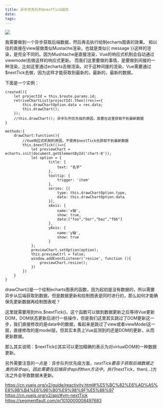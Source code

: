 ```yaml
---
title: 异步优先队列$nextTick踩坑
date: 
tags: 
---
```


![](https://upload-images.jianshu.io/upload_images/2976869-382e7370c7cd6b29.png?imageMogr2/auto-orient/strip%7CimageView2/2/w/512)

我需要做到一个异步获取后端数据，然后再去执行绘制echarts图表的效果。
和以往的直接在view层做类似Mustache渲染，也就是类似{{ message }}这样的渲染，是完全不同的。因为Mushtache是直接渲染，Vue的响应式机制会自动通过viewmodel去做这样的响应式更新。
而我们这里要做的事情，是要做到间接的一种渲染，比如这里通过echarts去做渲染。对于这种间接的渲染，Vue需要通过$nextTick去做，因为这样才能获取到最新的，最新的，最新的数据。

下面是一个实例：

```
created(){
    let projectId = this.$route.params.id;
    retriveChartList(projectId).then((res)=>{
        this.drawChartOption.data = res.data;
        this.drawChart();
    });
    //this.drawChart(); 异步队列优先级的原因，放置在这里获取不到最新数据
}
```
```
methods:{
    drawChart:function(){
        //Vue响应式机制的原因，不使用$nextTick也获取不到最新数据                           
        this.$nextTick(()=>{
            let previewChart = echarts.init(document.getElementById('chart-0'));
            let option = {
                    title: {
                        text: "名字"
                    },
                    tooltip: {
                        trigger: 'item'
                    },
                    series: [{
                        type: this.drawChartOption.type,
                        data: this.drawChartOption.data
                    }],
                    xAxis: {
                        name:'x轴',
                        show: true,
                        data:["foo","bar","baz","fbb"]
                    },
                    yAxis: {
                        name:'y轴',
                        show: true
                    }
            };
            previewChart.setOption(option);
            this.previewCtrl = false;
            window.addEventListener('resize', function (){
                previewChart.resize();
            })
        })
    }
} 
```
drawChart()是一个绘制echarts图表的函数，因为起初是没有数据的，所以需要异步从后端获取到数据，但是数据更新和绘制图表是同时进行的，那么如何才能确保先更新数据再绘制图表呢？

这里就需要用到this.$nextTick()，这个函数可以做到数据更新之后等待Vue更新 DOM，DOM状态更新后进行一些操作，但是我们这里其实跳过了DOM更新这一步，我们直接修改的是data中的数据，看起来是跳过了view或者viewModel这一层，直接修改的是model层，但其实本质上Vue监测到的还是DOM的更新，从而更新数据。

那么其实说明：$nextTick()其实可以更加精确的表示为对virtualDOM的一种数据更新。

另外需要注意的一点是：异步队列优先级方面，$nextTick要高于获取后端数据之类的异步api，因此需要在后端异步api的then方法中，执行$nextTick，then(...)方法之外会导致数据未更新。

https://cn.vuejs.org/v2/guide/reactivity.html#%E5%BC%82%E6%AD%A5%E6%9B%B4%E6%96%B0%E9%98%9F%E5%88%97
https://cn.vuejs.org/v2/api/#vm-nextTick
https://segmentfault.com/q/1010000008497683